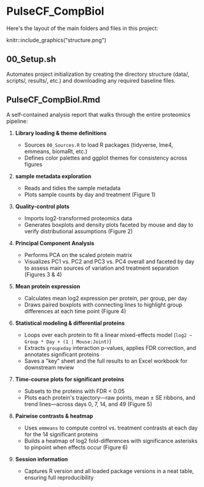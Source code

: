 # PulseCF_CompBiol

Here's the layout of the main folders and files in this project:

knitr::include_graphics("structure.png")

## 00_Setup.sh
Automates project initialization by creating the directory structure (data/, scripts/, results/, etc.) and downloading any required baseline files.

## PulseCF_CompBiol.Rmd
A self-contained analysis report that walks through the entire proteomics pipeline:

1. **Library loading & theme definitions**  
   - Sources `00_Sources.R` to load R packages (tidyverse, lme4, emmeans, biomaRt, etc.)  
   - Defines color palettes and ggplot themes for consistency across figures

2. **sample metadata exploration**  
   - Reads and tidies the sample metadata
   - Plots sample counts by day and treatment (Figure 1)

3. **Quality-control plots**  
   - Imports log2-transformed proteomics data  
   - Generates boxplots and density plots faceted by mouse and day to verify distributional assumptions (Figure 2)

4. **Principal Component Analysis**  
   - Performs PCA on the scaled protein matrix  
   - Visualizes PC1 vs. PC2 and PC3 vs. PC4 overall and faceted by day to assess main sources of variation and treatment separation (Figures 3 & 4)

5. **Mean protein expression**  
   - Calculates mean log2 expression per protein, per group, per day  
   - Draws paired boxplots with connecting lines to highlight group differences at each time point (Figure 4)

6. **Statistical modeling & differential proteins**  
   - Loops over each protein to fit a linear mixed-effects model (`log2 ~ Group * Day + (1 | Mouse:Joint)`)  
   - Extracts `groupxday` interaction p-values, applies FDR correction, and annotates significant proteins  
   - Saves a "key" sheet and the full results to an Excel workbook for downstream review

7. **Time-course plots for significant proteins**  
   - Subsets to the proteins with FDR < 0.05  
   - Plots each protein's trajectory—raw points, mean ± SE ribbons, and trend lines—across days 0, 7, 14, and 49 (Figure 5)

8. **Pairwise contrasts & heatmap**  
   - Uses `emmeans` to compute control vs. treatment contrasts at each day for the 14 significant proteins  
   - Builds a heatmap of log2 fold-differences with significance asterisks to pinpoint when effects occur (Figure 6)

9. **Session information**  
   - Captures R version and all loaded package versions in a neat table, ensuring full reproducibility
